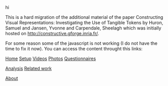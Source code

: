 hi

This is a hard migration of the additional material of the paper Constructing Visual Representations: Investigating the Use of Tangible Tokens by Huron, Samuel and Jansen, Yvonne and Carpendale, Sheelagh which was initially hosted on http://constructive.gforge.inria.fr/. 

For some reason some of the javascript is not working (I do not have the time to fix it now). 
You can access the content throught this links: 

[Home](index.md)
[Setup](setup.md)
[Videos](videos.md)
[Photos](photographies.md)
[Questionnaires](questionnaires.md)
<!--[Ressources](ressources.md)-->
[Analysis](analysis.md)
[Related work](relatedwork.md)
<!--[Paper](paper.md)-->
[About](about.md)
